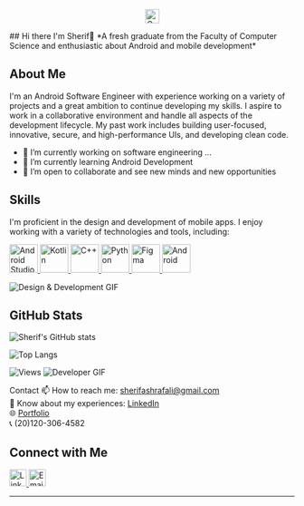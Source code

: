 <p align="center"> <img src="https://github.com/user-attachments/assets/35fb2ba5-39af-41f7-84f0-09c85e3ed5ac" alt="Card" height="25" width="25"/> </p>
## Hi there I'm Sherif👋
*A fresh graduate from the Faculty of Computer Science and enthusiastic about Android and mobile development*

## About Me
I'm an Android Software Engineer with experience working on a variety of projects and a great ambition to continue developing my skills. I aspire to work in a collaborative environment and handle all aspects of the development lifecycle. My past work includes building user-focused, innovative, secure, and high-performance UIs, and developing clean code.
- 🔭 I’m currently working on software engineering ...
- 🌱 I’m currently learning Android Development
- 👯 I’m open to collaborate and see new minds and new opportunities

## Skills 
I'm proficient in the design and development of mobile apps. I enjoy working with a variety of technologies and tools, including:

<p align="left">
<a href="https://developer.android.com/studio" target="_blank">
<img src="https://cdn.jsdelivr.net/gh/devicons/devicon@latest/icons/androidstudio/androidstudio-original.svg"(https://github.com/user-attachments/assets/52d4f972-466f-45b8-998c-e141165eabe0)
"(https://github.com/user-attachments/assets/29d476f8-9b42-4484-b573-f69e531a3644)" alt="Android Studio" height="50" width="50"/>
</a>
<a href="https://kotlinlang.org/" target="_blank" >
<img src="https://cdn.jsdelivr.net/gh/devicons/devicon@latest/icons/kotlin/kotlin-original.svg" alt="Kotlin" height="50" width="50"/>
</a>
<a href="https://isocpp.org/" target="_blank">
<img src="https://cdn.jsdelivr.net/gh/devicons/devicon@latest/icons/cplusplus/cplusplus-original.svg" alt="C++" height="50" width="50"/>
</a>
<a href="https://www.python.org/" target="_blank">
<img src="https://cdn.jsdelivr.net/gh/devicons/devicon@latest/icons/python/python-original.svg" alt="Python" height="50" width="50"/>
</a>
<a href="https://www.figma.com/" target="_blank">
<img src="https://cdn.jsdelivr.net/gh/devicons/devicon@latest/icons/figma/figma-original.svg" alt="Figma" height="50" width="50"/>
</a>
<a href="https://www.android.com/" target="_blank">
<img src="https://cdn.jsdelivr.net/gh/devicons/devicon@latest/icons/android/android-original-wordmark.svg" alt="Android" height="50" width="50"/>
</a>
</p>

![Design & Development GIF](https://media1.giphy.com/media/v1.Y2lkPTc5MGI3NjExMWJzdGZtenBjcW91Y3dwY21jdDNkajU2YjZibWE0aWVrdGFwZjY2dyZlcD12MV9pbnRlcm5hbF9naWZfYnlfaWQmY3Q9Zw/cNfIqjpCY1zqfaLmd8/giphy.webp)

## GitHub Stats

![Sherif's GitHub stats](https://github-readme-stats.vercel.app/api?username=sherifashraf74&show_icons=true&theme=radical)

![Top Langs](https://github-readme-stats.vercel.app/api/top-langs/?username=sherifashraf74&layout=compact&theme=radical)

![Views](https://komarev.com/ghpvc/?username=sherifashraf&color=blue)
![Developer GIF](https://media0.giphy.com/media/v1.Y2lkPTc5MGI3NjExNTVyeHpoMzY1NzBhNWFnem1mOW9hN2xhOTh3d2J2c2lubW9rcTdtcSZlcD12MV9pbnRlcm5hbF9naWZfYnlfaWQmY3Q9Zw/llarwdtFqG63IlqUR1/giphy.webp)

Contact
📫 How to reach me: [sherifashrafali@gmail.com](mailto:sherifashrafali@gmail.com)  
📄 Know about my experiences: [LinkedIn](https://www.linkedin.com/in/cherif-ashraf)  
🌐 [Portfolio](https://sherifashraf74.github.io/)  
📞 (20)120-306-4582
## Connect with Me

<a href="https://www.linkedin.com/in/cherif-ashraf" target="_blank">
  <img src="https://cdn.jsdelivr.net/npm/simple-icons@v5/icons/linkedin.svg" alt="LinkedIn" height="30" width="30"/>
</a>
<a href="mailto:sherifashrafali@gmail.com" target="_blank">
  <img src="https://cdn.jsdelivr.net/npm/simple-icons@v5/icons/gmail.svg" alt="Email" height="30" width="30"/>
</a>

---
